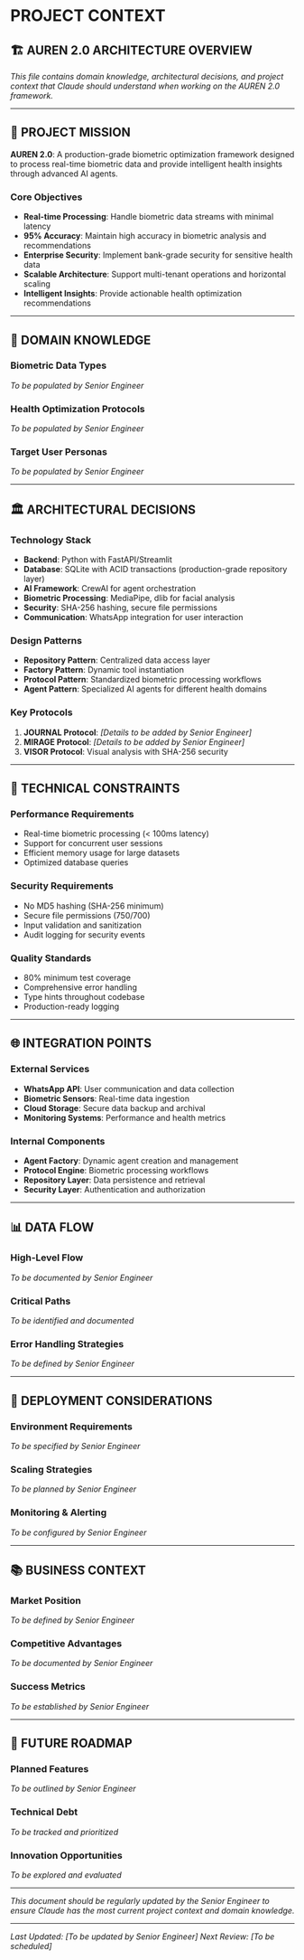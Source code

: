 # PROJECT CONTEXT

## 🏗️ AUREN 2.0 ARCHITECTURE OVERVIEW

*This file contains domain knowledge, architectural decisions, and project context that Claude should understand when working on the AUREN 2.0 framework.*

---

## 🎯 PROJECT MISSION

**AUREN 2.0**: A production-grade biometric optimization framework designed to process real-time biometric data and provide intelligent health insights through advanced AI agents.

### Core Objectives
- **Real-time Processing**: Handle biometric data streams with minimal latency
- **95% Accuracy**: Maintain high accuracy in biometric analysis and recommendations
- **Enterprise Security**: Implement bank-grade security for sensitive health data
- **Scalable Architecture**: Support multi-tenant operations and horizontal scaling
- **Intelligent Insights**: Provide actionable health optimization recommendations

---

## 🧠 DOMAIN KNOWLEDGE

### Biometric Data Types
*To be populated by Senior Engineer*

### Health Optimization Protocols
*To be populated by Senior Engineer*

### Target User Personas
*To be populated by Senior Engineer*

---

## 🏛️ ARCHITECTURAL DECISIONS

### Technology Stack
- **Backend**: Python with FastAPI/Streamlit
- **Database**: SQLite with ACID transactions (production-grade repository layer)
- **AI Framework**: CrewAI for agent orchestration
- **Biometric Processing**: MediaPipe, dlib for facial analysis
- **Security**: SHA-256 hashing, secure file permissions
- **Communication**: WhatsApp integration for user interaction

### Design Patterns
- **Repository Pattern**: Centralized data access layer
- **Factory Pattern**: Dynamic tool instantiation
- **Protocol Pattern**: Standardized biometric processing workflows
- **Agent Pattern**: Specialized AI agents for different health domains

### Key Protocols
1. **JOURNAL Protocol**: *[Details to be added by Senior Engineer]*
2. **MIRAGE Protocol**: *[Details to be added by Senior Engineer]*
3. **VISOR Protocol**: Visual analysis with SHA-256 security

---

## 🔧 TECHNICAL CONSTRAINTS

### Performance Requirements
- Real-time biometric processing (< 100ms latency)
- Support for concurrent user sessions
- Efficient memory usage for large datasets
- Optimized database queries

### Security Requirements
- No MD5 hashing (SHA-256 minimum)
- Secure file permissions (750/700)
- Input validation and sanitization
- Audit logging for security events

### Quality Standards
- 80% minimum test coverage
- Comprehensive error handling
- Type hints throughout codebase
- Production-ready logging

---

## 🌐 INTEGRATION POINTS

### External Services
- **WhatsApp API**: User communication and data collection
- **Biometric Sensors**: Real-time data ingestion
- **Cloud Storage**: Secure data backup and archival
- **Monitoring Systems**: Performance and health metrics

### Internal Components
- **Agent Factory**: Dynamic agent creation and management
- **Protocol Engine**: Biometric processing workflows
- **Repository Layer**: Data persistence and retrieval
- **Security Layer**: Authentication and authorization

---

## 📊 DATA FLOW

### High-Level Flow
*To be documented by Senior Engineer*

### Critical Paths
*To be identified and documented*

### Error Handling Strategies
*To be defined by Senior Engineer*

---

## 🚀 DEPLOYMENT CONSIDERATIONS

### Environment Requirements
*To be specified by Senior Engineer*

### Scaling Strategies
*To be planned by Senior Engineer*

### Monitoring & Alerting
*To be configured by Senior Engineer*

---

## 📚 BUSINESS CONTEXT

### Market Position
*To be defined by Senior Engineer*

### Competitive Advantages
*To be documented by Senior Engineer*

### Success Metrics
*To be established by Senior Engineer*

---

## 🔮 FUTURE ROADMAP

### Planned Features
*To be outlined by Senior Engineer*

### Technical Debt
*To be tracked and prioritized*

### Innovation Opportunities
*To be explored and evaluated*

---

*This document should be regularly updated by the Senior Engineer to ensure Claude has the most current project context and domain knowledge.*

---

*Last Updated: [To be updated by Senior Engineer]*
*Next Review: [To be scheduled]* 